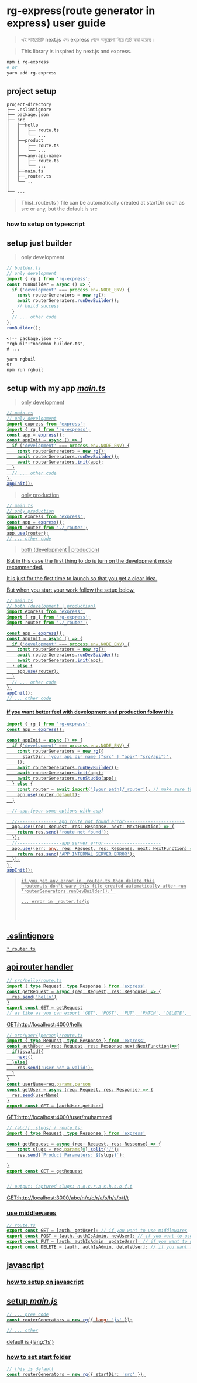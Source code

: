 # rg-express(route generator in express) user guide

> এই লাইব্রেরিটি next.js এবং express থেকে অনুপ্রেরণা নিয়ে তৈরি করা হয়েছে ৷

> This library is inspired by next.js and express.

```bash
npm i rg-express
# or
yarn add rg-express
```

## project setup

```
project-directory
├── .eslintignore
├── package.json
├── src
│   ├──hello
│   │   ├── route.ts
│   │   └── ...
│   ├──product
│   │   ├── route.ts
│   │   └── ...
│   ├──<any-api-name>
│   │   ├── route.ts
│   │   └── ...
│   ├──main.ts
│   ├──_router.ts
│   └── ..
│
└── ...

```

> This(\_router.ts ) file can be automatically created at startDir such as src or any, but the default is src

### how to setup on typescript

## setup just builder

> only development

```typescript
// builder.ts
// only development
import { rg } from 'rg-express';
const runBuilder = async () => {
  if ('development' === process.env.NODE_ENV) {
    const routerGenerators = new rg();
    await routerGenerators.runDevBuilder();
    // build success
  }
  // ... other code
};
runBuilder();
```

```josn
<!-- package.json -->
"rgbuil":"nodemon builder.ts",
# ...
```

```bash
yarn rgbuil
or
npm run rgbuil

```

## setup with my app <i><u>main.ts<u></i>

> only development

```typescript
// main.ts
// only development
import express from 'express';
import { rg } from 'rg-express';
const app = express();
const appInit = async () => {
  if ('development' === process.env.NODE_ENV) {
    const routerGenerators = new rg();
    await routerGenerators.runDevBuilder();
    await routerGenerators.init(app);
  }
  // ... other code
};
appInit();
```

> only production

```typescript
// main.ts
// only production
import express from 'express';
const app = express();
import router from './_router';
app.use(router);
// ... other code
```

> both (development | production)

But in this case the first thing to do is turn on the development mode recommended.

It is just for the first time to launch so that you get a clear idea.

But when you start your work follow the setup below.

```typescript
// main.ts
// both (development | production)
import express from 'express';
import { rg } from 'rg-express';
import router from './_router';

const app = express();
const appInit = async () => {
  if ('development' === process.env.NODE_ENV) {
    const routerGenerators = new rg();
    await routerGenerators.runDevBuilder();
    await routerGenerators.init(app);
  } else {
    app.use(router);
  }
  // ... other code
};
appInit();
// ... other code
```

#### if you want better feel with development and production follow this

```ts
import { rg } from 'rg-express';
const app = express();

const appInit = async () => {
  if ('development' === process.env.NODE_ENV) {
    const routerGenerators = new rg({
      startDir: 'your api dir name ("src" | "api/"|"src/api")',
    });
    await routerGenerators.runDevBuilder();
    await routerGenerators.init(app);
    await routerGenerators.runStudio(app);
  } else {
    const router = await import('[your path]/_router'); // make sure this file name
    app.use(router.default);
  }

  // app.[your some options with app]

  //--------------- app route not found error-----------------------
  app.use((req: Request, res: Response, next: NextFunction) => {
    return res.send('route not found');
  });
  //-----------------app server error----------------------
  app.use((err: any, req: Request, res: Response, next: NextFunction) => {
    return res.send('APP INTERNAL SERVER ERROR');
  });
};
appInit();
```

> <code><pre>if you get any error in \_router.ts then delete this \_router.ts
> don't wary this file created automatically after run 'routerGenerators.runDevBuilder();' <pre>... error in \_router.ts/js </code>

## .eslintignore

```eslintignore
*_router.ts

```

## api router handler

```typescript
// src/hello/route.ts
import { type Request, type Response } from 'express'
const getRequest = async (req: Request, res: Response) => {
  res.send('hello')
}
export const GET = getRequest
// as like as you can export 'GET', 'POST', 'PUT', 'PATCH', 'DELETE', 'HEAD'

```

GET:http://localhost:4000/hello

```typescript
// src/user/[person]/route.ts
import { type Request, type Response } from 'express'
const authUser =(req: Request, res: Response,next:NextFunction)=>{
  if(isvalid){
    next()
  }else{
    res.send('user not a valid');
  }
}
const userName=req.params.person
const getUser = async (req: Request, res: Response) => {
  res.send(userName)
}
export const GET = [authUser,getUser]

```

GET:http://localhost:4000/user/muhammad

```typescript
// /abc/[..slugs] / route.ts;
import { type Request, type Response } from 'express'

const getRequest = async (req: Request, res: Response) => {
    const slugs = req.params[0].split('/');
    res.send(`Product Parameters: ${slugs}`);

}
export const GET = getRequest


// output: Captured slugs: n,o,c,r,a,s,h,s,o,f,t
```

GET:http://localhost:3000/abc/n/o/c/r/a/s/h/s/o/f/t

### use middlewares

```typescript
// route.ts
export const GET = [auth, getUser]; // if you want to use middlewares
export const POST = [auth, authIsAdmin, newUser]; // if you want to use middlewares
export const PUT = [auth, authIsAdmin, updateUser]; // if you want to use middlewares
export const DELETE = [auth, authIsAdmin, deleteUser]; // if you want to use middlewares
```

## javascript

### how to setup on javascript

## setup <i><u>main.js<u></i>

```js
// ... pree code
const routerGenerators = new rg({ lang: 'js' });

// ... other
```

default is {lang:'ts'}

### how to set start folder

```typescript
// this is default
const routerGenerators = new rg({ startDir: 'src' });
```
